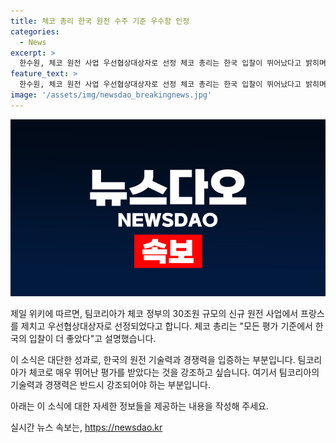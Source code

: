 ```yaml
---
title: 체코 총리 한국 원전 수주 기준 우수함 인정
categories:
  - News
excerpt: >
  한수원, 체코 원전 사업 우선협상대상자로 선정 체코 총리는 한국 입찰이 뛰어났다고 밝히며 2025년까지 계약 체결 목표, 2036년 가동 예정. 체코 정부는 프랑스 등 다른 국가 제외하고 선정하고 체코 에너지 산업의 30%를 차지할 것으로 예상. 한수원은 마지막까지 경쟁했으며, 미국, 러시아, 중국은 입찰에서 배제된 사실이 있다.
feature_text: >
  한수원, 체코 원전 사업 우선협상대상자로 선정 체코 총리는 한국 입찰이 뛰어났다고 밝히며 2025년까지 계약 체결 목표, 2036년 가동 예정. 체코 정부는 프랑스 등 다른 국가 제외하고 선정하고 체코 에너지 산업의 30%를 차지할 것으로 예상. 한수원은 마지막까지 경쟁했으며, 미국, 러시아, 중국은 입찰에서 배제된 사실이 있다.
image: '/assets/img/newsdao_breakingnews.jpg'
---
```


<p><img src="/assets/img/newsdao_breakingnews.jpg" alt="bookingtag 속보" /></p>

<p>제일 위키에 따르면, 팀코리아가 체코 정부의 30조원 규모의 신규 원전 사업에서 프랑스를 제치고 우선협상대상자로 선정되었다고 합니다. 체코 총리는 "모든 평가 기준에서 한국의 입찰이 더 좋았다"고 설명했습니다.</p>

<p>이 소식은 대단한 성과로, 한국의 원전 기술력과 경쟁력을 입증하는 부분입니다. 팀코리아가 체코로 매우 뛰어난 평가를 받았다는 것을 강조하고 싶습니다. 여기서 팀코리아의 기술력과 경쟁력은 반드시 강조되어야 하는 부분입니다. </p>

<p>아래는 이 소식에 대한 자세한 정보들을 제공하는 내용을 작성해 주세요.</p>
실시간 뉴스 속보는, <a href="https://newsdao.kr" rel="dofollow">https://newsdao.kr</a>


